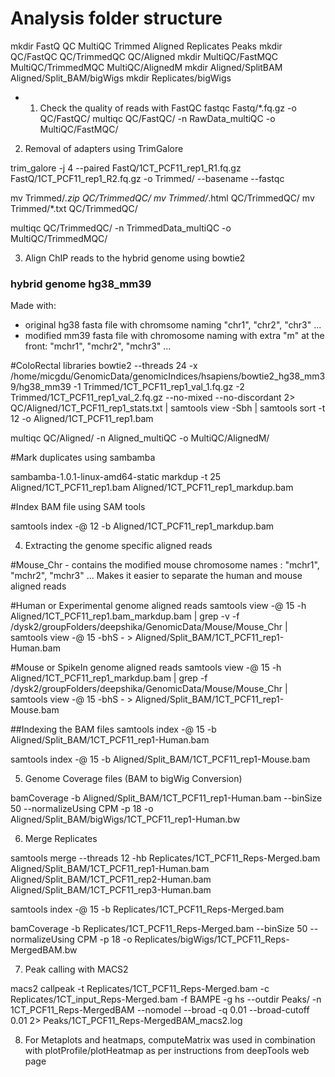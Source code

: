 
# Analysis folder structure
mkdir FastQ QC MultiQC Trimmed Aligned Replicates Peaks
mkdir QC/FastQC QC/TrimmedQC QC/Aligned
mkdir MultiQC/FastMQC MultiQC/TrimmedMQC MultiQC/AlignedM
mkdir Aligned/SplitBAM Aligned/Split_BAM/bigWigs
mkdir Replicates/bigWigs

 - 1. Check the quality of reads with FastQC
     fastqc Fastq/*.fq.gz -o QC/FastQC/
     multiqc  QC/FastQC/ -n RawData_multiQC -o  MultiQC/FastMQC/

2. Removal of adapters using TrimGalore

trim_galore -j 4 --paired FastQ/1CT_PCF11_rep1_R1.fq.gz FastQ/1CT_PCF11_rep1_R2.fq.gz -o Trimmed/ --basename --fastqc

mv Trimmed/*.zip QC/TrimmedQC/
mv Trimmed/*.html QC/TrimmedQC/
mv Trimmed/*.txt QC/TrimmedQC/

multiqc QC/TrimmedQC/ -n TrimmedData_multiQC -o  MultiQC/TrimmedMQC/

3. Align ChIP reads to the hybrid genome using bowtie2
### hybrid genome hg38_mm39
Made with:
- original hg38 fasta file with chromsome naming "chr1", "chr2", "chr3" ... 
- modified mm39 fasta file with chromosome naming with extra "m" at the front: "mchr1", "mchr2", "mchr3" ...

#ColoRectal libraries
bowtie2 --threads 24 -x /home/micgdu/GenomicData/genomicIndices/hsapiens/bowtie2_hg38_mm39/hg38_mm39 -1 Trimmed/1CT_PCF11_rep1_val_1.fq.gz -2 Trimmed/1CT_PCF11_rep1_val_2.fq.gz --no-mixed --no-discordant 2> QC/Aligned/1CT_PCF11_rep1_stats.txt | samtools view -Sbh | samtools sort -t 12 -o Aligned/1CT_PCF11_rep1.bam

multiqc QC/Aligned/ -n Aligned_multiQC -o  MultiQC/AlignedM/
 
#Mark duplicates using sambamba 

sambamba-1.0.1-linux-amd64-static markdup -t 25 Aligned/1CT_PCF11_rep1.bam Aligned/1CT_PCF11_rep1_markdup.bam
 
#Index BAM file using SAM tools

samtools index -@ 12 -b Aligned/1CT_PCF11_rep1_markdup.bam
  
4. Extracting the genome specific aligned reads

#Mouse_Chr - contains the modified mouse chromosome names : "mchr1", "mchr2", "mchr3" ...
Makes it easier to separate the human and mouse aligned reads

#Human or Experimental genome aligned reads
samtools view -@ 15 -h Aligned/1CT_PCF11_rep1.bam_markdup.bam | grep -v -f /dysk2/groupFolders/deepshika/GenomicData/Mouse/Mouse_Chr | samtools view -@ 15 -bhS - > Aligned/Split_BAM/1CT_PCF11_rep1-Human.bam

#Mouse or SpikeIn genome aligned reads
samtools view -@ 15 -h Aligned/1CT_PCF11_rep1_markdup.bam | grep -f /dysk2/groupFolders/deepshika/GenomicData/Mouse/Mouse_Chr | samtools view -@ 15 -bhS - > Aligned/Split_BAM/1CT_PCF11_rep1-Mouse.bam

##Indexing the BAM files
samtools index -@ 15 -b Aligned/Split_BAM/1CT_PCF11_rep1-Human.bam
  
samtools index -@ 15 -b Aligned/Split_BAM/1CT_PCF11_rep1-Mouse.bam

5. Genome Coverage files (BAM to bigWig Conversion)

bamCoverage -b Aligned/Split_BAM/1CT_PCF11_rep1-Human.bam --binSize 50 --normalizeUsing CPM -p 18 -o Aligned/Split_BAM/bigWigs/1CT_PCF11_rep1-Human.bw

6. Merge Replicates

samtools merge --threads 12 -hb Replicates/1CT_PCF11_Reps-Merged.bam Aligned/Split_BAM/1CT_PCF11_rep1-Human.bam Aligned/Split_BAM/1CT_PCF11_rep2-Human.bam Aligned/Split_BAM/1CT_PCF11_rep3-Human.bam

samtools index -@ 15 -b Replicates/1CT_PCF11_Reps-Merged.bam

bamCoverage -b Replicates/1CT_PCF11_Reps-Merged.bam --binSize 50 --normalizeUsing CPM -p 18 -o Replicates/bigWigs/1CT_PCF11_Reps-MergedBAM.bw

7. Peak calling with MACS2

macs2 callpeak -t Replicates/1CT_PCF11_Reps-Merged.bam -c Replicates/1CT_input_Reps-Merged.bam -f BAMPE -g hs --outdir  Peaks/ -n 1CT_PCF11_Reps-MergedBAM --nomodel --broad -q 0.01 --broad-cutoff 0.01 2> Peaks/1CT_PCF11_Reps-MergedBAM_macs2.log

8. For Metaplots and heatmaps, computeMatrix was used in combination with plotProfile/plotHeatmap as per instructions from deepTools web page


